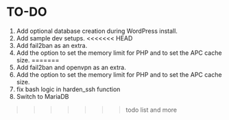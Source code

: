 # TO-DO

1. Add optional database creation during WordPress install.
2. Add sample dev setups.
<<<<<<< HEAD
3. Add fail2ban as an extra.
4. Add the option to set the memory limit for PHP and to set the APC cache size.
=======
3. Add fail2ban and openvpn as an extra.
4. Add the option to set the memory limit for PHP and to set the APC cache size.
5. fix bash logic in harden_ssh function
6. Switch to MariaDB
>>>>>>> todo list and more
